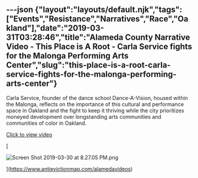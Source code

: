 ---json
{"layout":"layouts/default.njk","tags":["Events","Resistance","Narratives","Race","Oakland"],"date":"2019-03-31T03:28:46","title":"Alameda County Narrative Video - This Place is A Root - Carla Service fights for the Malonga Performing Arts Center","slug":"this-place-is-a-root-carla-service-fights-for-the-malonga-performing-arts-center"}
---

Carla Service, founder of the dance school Dance-A-Vision, housed within the Malonga, reflects on the importance of this cultural and performance space in Oakland and the fight to keep it thriving while the city prioritizes moneyed development over longstanding arts communities and communities of color in Oakland.

[Click to view video](https://www.antievictionmap.com/alamedavideos)

[

![Screen Shot 2019-03-30 at 8.27.05 PM.png](https://images.squarespace-cdn.com/content/v1/52b7d7a6e4b0b3e376ac8ea2/1554002912010-CDYI398VG3X5KLO650WU/ke17ZwdGBToddI8pDm48kNdLQ3g4XSV0GBihXV_aq-pZw-zPPgdn4jUwVcJE1ZvWQUxwkmyExglNqGp0IvTJZamWLI2zvYWH8K3-s_4yszcp2ryTI0HqTOaaUohrI8PIKr-wPP_Uxj2tX57zAOHnACwn9xxXQnpihUBTcE90A-A/Screen+Shot+2019-03-30+at+8.27.05+PM.png)

](https://www.antievictionmap.com/alamedavideos)